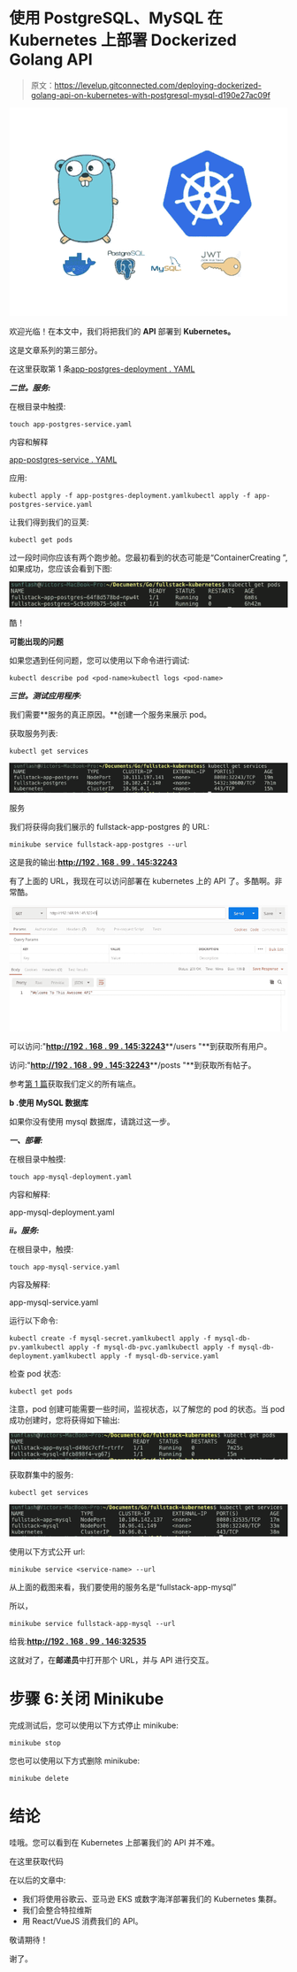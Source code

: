 # 使用 PostgreSQL、MySQL 在 Kubernetes 上部署 Dockerized Golang API

> 原文：<https://levelup.gitconnected.com/deploying-dockerized-golang-api-on-kubernetes-with-postgresql-mysql-d190e27ac09f>

![](img/95792b5505121d4f30b826cea54be814.png)

欢迎光临！在本文中，我们将把我们的 **API** 部署到 **Kubernetes。**

这是文章系列的第三部分。

在这里获取第 1 条[app-postgres-deployment . YAML](/crud-restful-api-with-go-gorm-jwt-postgres-mysql-and-testing-460a85ab7121#file-app-postgres-deployment-yaml)

***二世。服务:***

在根目录中触摸:

```
touch app-postgres-service.yaml
```

内容和解释

[app-postgres-service . YAML](https://gist.github.com/victorsteven/9609be1698586313c145e36f4347d88d#file-app-postgres-service-yaml)

应用:

```
kubectl apply -f app-postgres-deployment.yamlkubectl apply -f app-postgres-service.yaml
```

让我们得到我们的豆荚:

```
kubectl get pods
```

过一段时间你应该有两个跑步舱。您最初看到的状态可能是“ContainerCreating ”,如果成功，您应该会看到下图:

![](img/55c770ae74b30c085bd5953f0f02e1c2.png)

酷！

**可能出现的问题**

如果您遇到任何问题，您可以使用以下命令进行调试:

```
kubectl describe pod <pod-name>kubectl logs <pod-name>
```

***三世。测试应用程序:***

我们需要**服务的真正原因。**创建一个服务来展示 pod。

获取服务列表:

```
kubectl get services
```

![](img/3e21bd65740aad04841abbfb82c95df7.png)

服务

我们将获得向我们展示的 fullstack-app-postgres 的 URL:

```
minikube service fullstack-app-postgres --url
```

这是我的输出:[**http://192 . 168 . 99 . 145:32243**](http://192.168.99.145:32243)

有了上面的 URL，我现在可以访问部署在 kubernetes 上的 API 了。多酷啊。非常酷。

![](img/31d80316534263a7408ba525c22882e1.png)

可以访问:"[**http://192 . 168 . 99 . 145:32243**](http://192.168.99.145:32243)**/users "**到获取所有用户。

访问:"[**http://192 . 168 . 99 . 145:32243**](http://192.168.99.145:32243)**/posts "**到获取所有帖子。

参考[第 1 篇](https://medium.com/@victorsteven/crud-restful-api-with-go-gorm-jwt-postgres-mysql-and-testing-460a85ab7121)获取我们定义的所有端点。

**b .使用 MySQL 数据库**

如果你没有使用 mysql 数据库，请跳过这一步。

***一、部署:***

在根目录中触摸:

```
touch app-mysql-deployment.yaml
```

内容和解释:

app-mysql-deployment.yaml

***ii。服务:***

在根目录中，触摸:

```
touch app-mysql-service.yaml
```

内容及解释:

app-mysql-service.yaml

运行以下命令:

```
kubectl create -f mysql-secret.yamlkubectl apply -f mysql-db-pv.yamlkubectl apply -f mysql-db-pvc.yamlkubectl apply -f mysql-db-deployment.yamlkubectl apply -f mysql-db-service.yaml
```

检查 pod 状态:

```
kubectl get pods
```

注意，pod 创建可能需要一些时间，监视状态，以了解您的 pod 的状态。当 pod 成功创建时，您将获得如下输出:

![](img/d0ab06d7f174789d605e77e216e761f3.png)

获取群集中的服务:

```
kubectl get services
```

![](img/1c3ff43e24a493f2b581062d009760eb.png)

使用以下方式公开 url:

```
minikube service <service-name> --url
```

从上面的截图来看，我们要使用的服务名是“fullstack-app-mysql”

所以，

```
minikube service fullstack-app-mysql --url
```

给我:[**http://192 . 168 . 99 . 146:32535**](http://192.168.99.146:32535)

这就对了，在**邮递员**中打开那个 URL，并与 API 进行交互。

# 步骤 6:关闭 Minikube

完成测试后，您可以使用以下方式停止 minikube:

```
minikube stop
```

您也可以使用以下方式删除 minikube:

```
minikube delete
```

# 结论

哇哦。您可以看到在 Kubernetes 上部署我们的 API 并不难。

在这里获取代码

在以后的文章中:

*   我们将使用谷歌云、亚马逊 EKS 或数字海洋部署我们的 Kubernetes 集群。
*   我们会整合特拉维斯
*   用 React/VueJS 消费我们的 API。

敬请期待！

谢了。